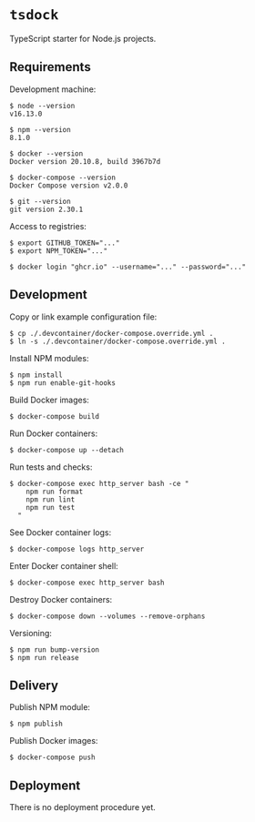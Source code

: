 # `tsdock`

TypeScript starter for Node.js projects.

## Requirements

Development machine:

```shell
$ node --version
v16.13.0

$ npm --version
8.1.0

$ docker --version
Docker version 20.10.8, build 3967b7d

$ docker-compose --version
Docker Compose version v2.0.0

$ git --version
git version 2.30.1
```

Access to registries:

```shell
$ export GITHUB_TOKEN="..."
$ export NPM_TOKEN="..."

$ docker login "ghcr.io" --username="..." --password="..."
```

## Development

Copy or link example configuration file:

```shell
$ cp ./.devcontainer/docker-compose.override.yml .
$ ln -s ./.devcontainer/docker-compose.override.yml .
```

Install NPM modules:

```shell
$ npm install
$ npm run enable-git-hooks
```

Build Docker images:

```shell
$ docker-compose build
```

Run Docker containers:

```shell
$ docker-compose up --detach
```

Run tests and checks:

```shell
$ docker-compose exec http_server bash -ce "
    npm run format
    npm run lint
    npm run test
  "
```

See Docker container logs:

```shell
$ docker-compose logs http_server
```

Enter Docker container shell:

```shell
$ docker-compose exec http_server bash
```

Destroy Docker containers:

```shell
$ docker-compose down --volumes --remove-orphans
```

Versioning:

```shell
$ npm run bump-version
$ npm run release
```

## Delivery

Publish NPM module:

```shell
$ npm publish
```

Publish Docker images:

```shell
$ docker-compose push
```

## Deployment

There is no deployment procedure yet.
